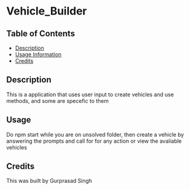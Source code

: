 # Vehicle_Builder

## Table of Contents
- [Description](#description)
- [Usage Information](#usage)
- [Credits](#credits)

## Description
This is a application that uses user input to create vehicles and use methods, and some are specefic to them

## Usage
Do npm start while you are on unsolved folder, then create a vehicle by answering the prompts and call for for any action or view the avaliable vehicles

## Credits
This was built by Gurprasad Singh
